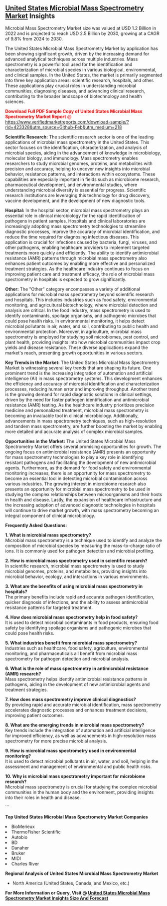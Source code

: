 <h2><a href="https://www.verifiedmarketreports.com/download-sample/?rid=423328&amp;utm_source=Github-Feb&amp;utm_medium=218" target="_blank">United States Microbial Mass Spectrometry Market</a> Insights</h2><p>Microbial Mass Spectrometry Market size was valued at USD 1.2 Billion in 2022 and is projected to reach USD 2.5 Billion by 2030, growing at a CAGR of 9.8% from 2024 to 2030.</p><p> <p>The United States Microbial Mass Spectrometry Market by application has been showing significant growth, driven by the increasing demand for advanced analytical techniques across multiple industries. Mass spectrometry is a powerful tool used for the identification and characterization of microbial species in various biological, environmental, and clinical samples. In the United States, the market is primarily segmented into three key application areas: scientific research, hospitals, and other. These applications play crucial roles in understanding microbial communities, diagnosing diseases, and advancing clinical research, contributing to the broader landscape of biotechnology and health sciences. <p><span class=""><span style="color: #ff0000;"><strong>Download Full PDF Sample Copy of United States Microbial Mass Spectrometry Market Report</strong> @ </span><a href="https://www.verifiedmarketreports.com/download-sample/?rid=423328&amp;utm_source=Github-Feb&amp;utm_medium=218" target="_blank">https://www.verifiedmarketreports.com/download-sample/?rid=423328&amp;utm_source=Github-Feb&amp;utm_medium=218</a></span></p></p> <p><strong>Scientific Research:</strong> The scientific research sector is one of the leading applications of microbial mass spectrometry in the United States. This sector focuses on the identification, characterization, and analysis of microbial species, aiding in the advancement of knowledge in microbiology, molecular biology, and immunology. Mass spectrometry enables researchers to study microbial genomes, proteins, and metabolites with precision and accuracy, helping to uncover new insights into microbial behavior, resistance patterns, and interactions within ecosystems. These capabilities are especially important in fields such as microbiome research, pharmaceutical development, and environmental studies, where understanding microbial diversity is essential for progress. Scientific research institutions are leveraging this technology for drug discovery, vaccine development, and the development of new diagnostic tools. <p><strong>Hospital:</strong> In the hospital sector, microbial mass spectrometry plays an essential role in clinical microbiology for the rapid identification of pathogens in patient samples. Hospitals and clinical laboratories are increasingly adopting mass spectrometry technologies to streamline diagnostic processes, improve the accuracy of microbial identification, and reduce the time required for diagnosing infectious diseases. This application is crucial for infections caused by bacteria, fungi, viruses, and other pathogens, enabling healthcare providers to implement targeted treatments more quickly and efficiently. The ability to identify antimicrobial resistance (AMR) patterns through microbial mass spectrometry also enhances patient outcomes by enabling more effective and personalized treatment strategies. As the healthcare industry continues to focus on improving patient care and treatment efficacy, the role of microbial mass spectrometry in hospitals is expected to grow significantly. <p><strong>Other:</strong> The "Other" category encompasses a variety of additional applications for microbial mass spectrometry beyond scientific research and hospitals. This includes industries such as food safety, environmental monitoring, and agricultural biotechnology, where microbial detection and analysis are critical. In the food industry, mass spectrometry is used to identify contaminants, spoilage organisms, and pathogenic microbes that could pose health risks. In environmental monitoring, it helps detect microbial pollutants in air, water, and soil, contributing to public health and environmental protection. Moreover, in agriculture, microbial mass spectrometry is employed for studying soil microbiomes, pest control, and plant health, providing insights into how microbial communities impact crop yields and disease resistance. These diverse applications expand the market's reach, presenting growth opportunities in various sectors. <p><strong>Key Trends in the Market:</strong> The United States Microbial Mass Spectrometry Market is witnessing several key trends that are shaping its future. One prominent trend is the increasing integration of automation and artificial intelligence (AI) in mass spectrometry systems. This development enhances the efficiency and accuracy of microbial identification and characterization processes, reducing human error and improving throughput. Another trend is the growing demand for rapid diagnostic solutions in clinical settings, driven by the need for faster pathogen identification and antimicrobial resistance (AMR) testing. As the healthcare industry prioritizes precision medicine and personalized treatment, microbial mass spectrometry is becoming an invaluable tool in clinical microbiology. Additionally, advancements in mass spectrometry techniques, such as high-resolution and tandem mass spectrometry, are further boosting the market by enabling more detailed and accurate analysis of complex microbial samples. <p><strong>Opportunities in the Market:</strong> The United States Microbial Mass Spectrometry Market offers several promising opportunities for growth. The ongoing focus on antimicrobial resistance (AMR) presents an opportunity for mass spectrometry technologies to play a key role in identifying resistant pathogens and facilitating the development of new antimicrobial agents. Furthermore, as the demand for food safety and environmental monitoring increases, there is an opportunity for mass spectrometry to become an essential tool in detecting microbial contamination across various industries. The growing interest in microbiome research also presents an opportunity for microbial mass spectrometry to be used in studying the complex relationships between microorganisms and their hosts in health and disease. Lastly, the expansion of healthcare infrastructure and the increasing adoption of advanced diagnostic technologies in hospitals will continue to drive market growth, with mass spectrometry becoming an integral component of clinical microbiology. <p><strong>Frequently Asked Questions:</strong></p> <p><strong>1. What is microbial mass spectrometry?</strong><br> Microbial mass spectrometry is a technique used to identify and analyze the composition of microbial species by measuring the mass-to-charge ratio of ions. It is commonly used for pathogen detection and microbial profiling.</p> <p><strong>2. How is microbial mass spectrometry used in scientific research?</strong><br> In scientific research, microbial mass spectrometry is used to study microbial genomes, proteins, and metabolites, providing insights into microbial behavior, ecology, and interactions in various environments.</p> <p><strong>3. What are the benefits of using microbial mass spectrometry in hospitals?</strong><br> The primary benefits include rapid and accurate pathogen identification, quicker diagnosis of infections, and the ability to assess antimicrobial resistance patterns for targeted treatment.</p> <p><strong>4. How does microbial mass spectrometry help in food safety?</strong><br> It is used to detect microbial contaminants in food products, ensuring food safety by identifying spoilage organisms and pathogenic microbes that could pose health risks.</p> <p><strong>5. What industries benefit from microbial mass spectrometry?</strong><br> Industries such as healthcare, food safety, agriculture, environmental monitoring, and pharmaceuticals all benefit from microbial mass spectrometry for pathogen detection and microbial analysis.</p> <p><strong>6. What is the role of mass spectrometry in antimicrobial resistance (AMR) research?</strong><br> Mass spectrometry helps identify antimicrobial resistance patterns in pathogens, aiding in the development of new antimicrobial agents and treatment strategies.</p> <p><strong>7. How does mass spectrometry improve clinical diagnostics?</strong><br> By providing rapid and accurate microbial identification, mass spectrometry accelerates diagnostic processes and enhances treatment decisions, improving patient outcomes.</p> <p><strong>8. What are the emerging trends in microbial mass spectrometry?</strong><br> Key trends include the integration of automation and artificial intelligence for improved efficiency, as well as advancements in high-resolution mass spectrometry for more precise microbial analysis.</p> <p><strong>9. How is microbial mass spectrometry used in environmental monitoring?</strong><br> It is used to detect microbial pollutants in air, water, and soil, helping in the assessment and management of environmental and public health risks.</p> <p><strong>10. Why is microbial mass spectrometry important for microbiome research?</strong><br> Microbial mass spectrometry is crucial for studying the complex microbial communities in the human body and the environment, providing insights into their roles in health and disease.</p> ```</p><p><strong>Top United States Microbial Mass Spectrometry Market Companies</strong></p><div data-test-id=""><p><li>BioMerieux</li><li> ThermoFisher Scientific</li><li> Autobio</li><li> BD</li><li> Danaher</li><li> Bruker</li><li> MIDI</li><li> Charles River</li></p><div><strong>Regional Analysis of&nbsp;United States Microbial Mass Spectrometry Market</strong></div><ul><li dir="ltr"><p dir="ltr">North America&nbsp;(United States, Canada, and Mexico, etc.)</p></li></ul><p><strong>For More Information or Query, Visit @&nbsp;</strong><strong><a href="https://www.verifiedmarketreports.com/product/microbial-mass-spectrometry-market/?utm_source=Github-Feb&amp;utm_medium=218" target="_blank">United States Microbial Mass Spectrometry Market Insights Size And Forecast</a></strong></p></div>
